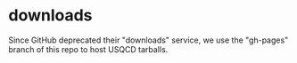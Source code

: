 downloads
=========

Since GitHub deprecated their "downloads" service, we use the "gh-pages" branch of this repo to host USQCD tarballs.
